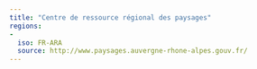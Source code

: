 ```yaml
---
title: "Centre de ressource régional des paysages"
regions:
-
  iso: FR-ARA
  source: http://www.paysages.auvergne-rhone-alpes.gouv.fr/
---
```


